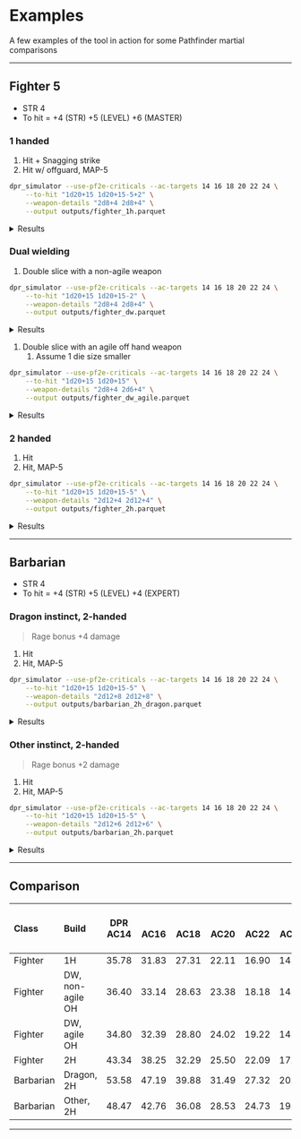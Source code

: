 # Examples

A few examples of the tool in action for some Pathfinder martial comparisons

---

## Fighter 5

* STR 4
* To hit = +4 (STR) +5 (LEVEL) +6 (MASTER)

### 1 handed

1. Hit + Snagging strike
1. Hit w/ offguard, MAP-5

```bash
dpr_simulator --use-pf2e-criticals --ac-targets 14 16 18 20 22 24 \
    --to-hit "1d20+15 1d20+15-5+2" \
    --weapon-details "2d8+4 2d8+4" \
    --output outputs/fighter_1h.parquet
```

<details>
<summary>Results</summary>

|Target AC|Hits per round (mean)|Critical hits per round (mean)|Damage per round (mean)|
|:---:|:---:|:---:|:---:|
|14|1.80|0.95|35.78|
|16|1.70|0.75|31.83|
|18|1.55|0.55|27.31|
|20|1.35|0.35|22.11|
|22|1.15|0.15|16.90|
|24|1.00|0.10|14.31|

</details>

### Dual wielding

1. Double slice with a non-agile weapon

```bash
dpr_simulator --use-pf2e-criticals --ac-targets 14 16 18 20 22 24 \
    --to-hit "1d20+15 1d20+15-2" \
    --weapon-details "2d8+4 2d8+4" \
    --output outputs/fighter_dw.parquet
```

<details>
<summary>Results</summary>

|Target AC|Hits per round (mean)|Critical hits per round (mean)|Damage per round (mean)|
|:---:|:---:|:---:|:---:|
|14|1.80|1.00|36.40|
|16|1.75|0.80|33.14|
|18|1.60|0.60|28.63|
|20|1.40|0.40|23.38|
|22|1.20|0.20|18.18|
|24|1.05|0.10|14.95|

</details>

1. Double slice with an agile off hand weapon
   1. Assume 1 die size smaller

```bash
dpr_simulator --use-pf2e-criticals --ac-targets 14 16 18 20 22 24 \
    --to-hit "1d20+15 1d20+15" \
    --weapon-details "2d8+4 2d6+4" \
    --output outputs/fighter_dw_agile.parquet
```

<details>
<summary>Results</summary>

|Target AC|Hits per round (mean)|Critical hits per round (mean)|Damage per round (mean)|
|:---:|:---:|:---:|:---:|
|14|1.80|1.10|34.80|
|16|1.80|0.90|32.39|
|18|1.70|0.70|28.80|
|20|1.50|0.50|24.02|
|22|1.30|0.30|19.22|
|24|1.10|0.10|14.40|

</details>

### 2 handed

1. Hit
1. Hit, MAP-5

```bash
dpr_simulator --use-pf2e-criticals --ac-targets 14 16 18 20 22 24 \
    --to-hit "1d20+15 1d20+15-5" \
    --weapon-details "2d12+4 2d12+4" \
    --output outputs/fighter_2h.parquet
```

<details>
<summary>Results</summary>

|Target AC|Hits per round (mean)|Critical hits per round (mean)|Damage per round (mean)|
|:---:|:---:|:---:|:---:|
|14|1.70|0.85|43.34|
|16|1.60|0.65|38.25|
|18|1.45|0.45|32.29|
|20|1.25|0.25|25.50|
|22|1.10|0.20|22.09|
|24|0.90|0.10|17.00|

</details>

---

## Barbarian

* STR 4
* To hit = +4 (STR) +5 (LEVEL) +4 (EXPERT)

### Dragon instinct, 2-handed

>Rage bonus +4 damage

1. Hit
1. Hit, MAP-5

```bash
dpr_simulator --use-pf2e-criticals --ac-targets 14 16 18 20 22 24 \
    --to-hit "1d20+15 1d20+15-5" \
    --weapon-details "2d12+8 2d12+8" \
    --output outputs/barbarian_2h_dragon.parquet
```

<details>
<summary>Results</summary>

|Target AC|Hits per round (mean)|Critical hits per round (mean)|Damage per round (mean)|
|:---:|:---:|:---:|:---:|
|14|1.70|0.85|53.58|
|16|1.60|0.65|47.19|
|18|1.45|0.45|39.88|
|20|1.25|0.25|31.49|
|22|1.10|0.20|27.32|
|24|0.90|0.10|20.99|

</details>

### Other instinct, 2-handed

>Rage bonus +2 damage

1. Hit
1. Hit, MAP-5

```bash
dpr_simulator --use-pf2e-criticals --ac-targets 14 16 18 20 22 24 \
    --to-hit "1d20+15 1d20+15-5" \
    --weapon-details "2d12+6 2d12+6" \
    --output outputs/barbarian_2h.parquet
```

<details>
<summary>Results</summary>

|Target AC|Hits per round (mean)|Critical hits per round (mean)|Damage per round (mean)|
|:---:|:---:|:---:|:---:|
|14|1.70|0.85|48.47|
|16|1.60|0.65|42.76|
|18|1.45|0.45|36.08|
|20|1.25|0.25|28.53|
|22|1.10|0.20|24.73|
|24|0.90|0.10|19.02|

</details>

---

## Comparison

|Class|Build|DPR<br />AC14|<br />AC16|<br />AC18|<br />AC20|<br />AC22|<br />AC24|Crits per round<br />AC14|<br />AC16|<br />AC18|<br />AC20|<br />AC22|<br />AC24|
|:---|:---|:---:|:---:|:---:|:---:|:---:|:---:|:---:|:---:|:---:|:---:|:---:|:---:|
|Fighter|1H|35.78|31.83|27.31|22.11|16.90|14.31|0.95|0.75|0.55|0.35|0.15|0.10|
|Fighter|DW, non-agile OH|36.40|33.14|28.63|23.38|18.18|14.95|1.00|0.80|0.60|0.40|0.20|0.10|
|Fighter|DW, agile OH|34.80|32.39|28.80|24.02|19.22|14.40|1.10|0.90|0.70|0.50|0.30|0.10|
|Fighter|2H|43.34|38.25|32.29|25.50|22.09|17.00|0.85|0.65|0.45|0.25|0.20|0.10|
|Barbarian|Dragon, 2H|53.58|47.19|39.88|31.49|27.32|20.99|0.85|0.65|0.45|0.25|0.20|0.10|
|Barbarian|Other, 2H|48.47|42.76|36.08|28.53|24.73|19.02|0.85|0.65|0.45|0.25|0.20|0.10|

---
